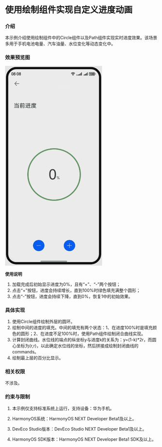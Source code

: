 # 使用绘制组件实现自定义进度动画

### 介绍

本示例介绍使用绘制组件中的Circle组件以及Path组件实现实时进度效果。该场景多用于手机电池电量、汽车油量、水位变化等动态变化中。

### 效果预览图

![](../../../../../../screenshots/device/PaintComponent.gif)

**使用说明**

1. 加载完成后初始显示进度为0%，且有“+”、“-”两个按钮；
2. 点击“+”按钮，进度会持续增长，直到100%时绿色填充满整个圆形；
3. 点击“-”按钮，进度会持续下降，直到0%，恢复1中的初始效果。

### 具体实现

1. 使用Circle组件绘制外层的圆环。
2. 绘制中间的进度的填充。中间的填充有两个状态：1、在进度100%时是填充颜色的圆形；2、在进度不足100%时，使用Path组件绘制闭合曲线实现。
3. 计算封闭曲线。水位线的端点的纵坐标y与进度k的关系为：y=(1-k)*2r，而圆心坐标为(r,r)，以此确定水位线的坐标，然后拼接成绘制封闭曲线的commands。
4. 绘制最上层的百分比显示。

### 相关权限

不涉及。

### 约束与限制

1. 本示例仅支持标准系统上运行，支持设备：华为手机。

2. HarmonyOS系统：HarmonyOS NEXT Developer Beta1及以上。

3. DevEco Studio版本：DevEco Studio NEXT Developer Beta1及以上。

4. HarmonyOS SDK版本：HarmonyOS NEXT Developer Beta1 SDK及以上。
